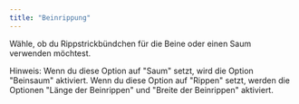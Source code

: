 ```yaml
---
title: "Beinrippung"
---
```


Wähle, ob du Rippstrickbündchen für die Beine oder einen Saum verwenden möchtest.

Hinweis: Wenn du diese Option auf "Saum" setzt, wird die Option "Beinsaum" aktiviert. Wenn du diese Option auf "Rippen" setzt, werden die Optionen "Länge der Beinrippen" und "Breite der Beinrippen" aktiviert.
